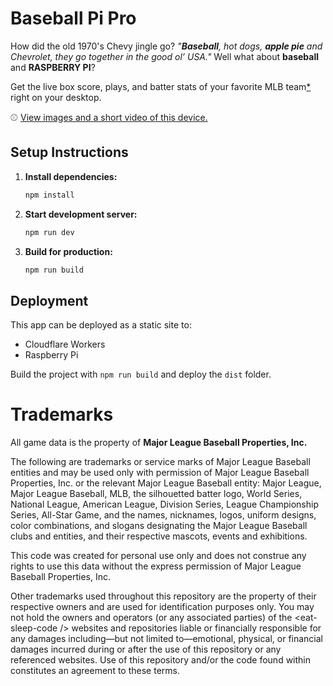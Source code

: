 # Baseball Pi Pro

How did the old 1970's Chevy jingle go?  *"**Baseball**, hot dogs, **apple pie** and Chevrolet, they go together in the good ol’ USA."*   Well what about **baseball** and **RASPBERRY PI**?   

Get the live box score, plays, and batter stats of your favorite MLB team[\*](#important-notice) right on your desktop.

:baseball: [View images and a short video of this device.](#)


## Setup Instructions

1. **Install dependencies:**
   ```bash
   npm install
   ```

2. **Start development server:**
   ```bash
   npm run dev
   ```

3. **Build for production:**
   ```bash
   npm run build
   ```

## Deployment

This app can be deployed as a static site to:
- Cloudflare Workers
- Raspberry Pi

Build the project with `npm run build` and deploy the `dist` folder.


# Trademarks 

All game data is the property of **Major League Baseball Properties, Inc.**

The following are trademarks or service marks of Major League Baseball entities and may be used only with permission of Major League Baseball Properties, Inc. or the relevant Major League Baseball entity: Major League, Major League Baseball, MLB, the silhouetted batter logo, World Series, National League, American League, Division Series, League Championship Series, All-Star Game, and the names, nicknames, logos, uniform designs, color combinations, and slogans designating the Major League Baseball clubs and entities, and their respective mascots, events and exhibitions.

This code was created for personal use only and does not construe any rights to use this data without the express permission of Major League Baseball Properties, Inc. 

Other trademarks used throughout this repository are the property of their respective owners and are used for identification purposes only. You may not hold the owners and operators (or any associated parties) of the &lt;eat-sleep-code /&gt; websites and repositories liable or financially responsible for any damages including—but not limited to—emotional, physical, or financial damages incurred during or after the use of this repository or any referenced websites. Use of this repository and/or the code found within constitutes an agreement to these terms.
